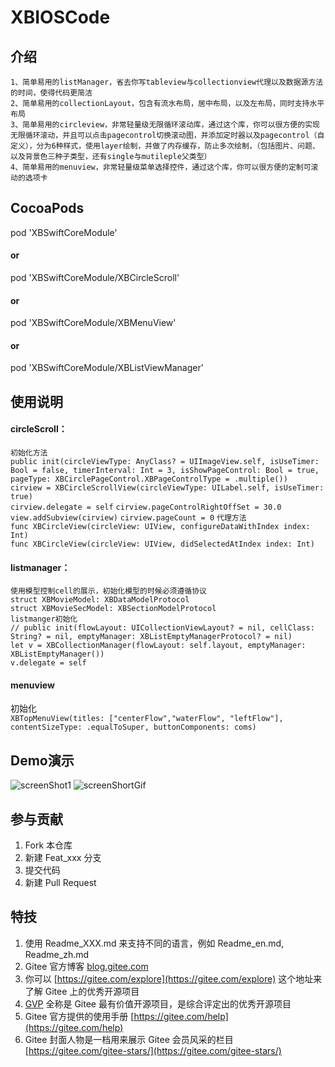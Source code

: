 # XBIOSCode

## 介绍
```1、简单易用的listManager，省去你写tableview与collectionview代理以及数据源方法的时间，使得代码更简洁```  
```2、简单易用的collectionLayout，包含有流水布局，居中布局，以及左布局，同时支持水平布局```  
```3、简单易用的circleview，非常轻量级无限循环滚动库，通过这个库，你可以很方便的实现无限循环滚动，并且可以点击pagecontrol切换滚动图，并添加定时器以及pagecontrol（自定义），分为6种样式，使用layer绘制，并做了内存缓存，防止多次绘制，（包括图片、问题、以及背景色三种子类型，还有single与mutileple父类型）```  
```4、简单易用的menuview，非常轻量级菜单选择控件，通过这个库，你可以很方便的定制可滚动的选项卡```  

## CocoaPods

pod 'XBSwiftCoreModule'

#### or 

pod 'XBSwiftCoreModule/XBCircleScroll'

#### or

pod 'XBSwiftCoreModule/XBMenuView'
#### or

pod 'XBSwiftCoreModule/XBListViewManager'

## 使用说明
#### circleScroll：  
```初始化方法```  
```public init(circleViewType: AnyClass? = UIImageView.self, isUseTimer: Bool = false, timerInterval: Int = 3, isShowPageControl: Bool = true, pageType: XBCirclePageControl.XBPageControlType = .multiple())```  
 ```cirview = XBCircleScrollView(circleViewType: UILabel.self, isUseTimer: true)```    
```cirview.delegate = self``` 
```cirview.pageControlRightOffSet = 30.0```  
```view.addSubview(cirview)``` 
```cirview.pageCount = 0``` 
```代理方法```    
```func XBCircleView(circleView: UIView, configureDataWithIndex index: Int)```  
```func XBCircleView(circleView: UIView, didSelectedAtIndex index: Int)```  
#### listmanager：   
```使用模型控制cell的展示，初始化模型的时候必须遵循协议```    
```struct XBMovieModel: XBDataModelProtocol```  
```struct XBMovieSecModel: XBSectionModelProtocol```  
```listmanger初始化```   
```// public init(flowLayout: UICollectionViewLayout? = nil, cellClass: String? = nil, emptyManager: XBListEmptyManagerProtocol? = nil)```   
```let v = XBCollectionManager(flowLayout: self.layout, emptyManager: XBListEmptyManager())```    
```v.delegate = self```    
#### menuview  
初始化   
  ```XBTopMenuView(titles: ["centerFlow","waterFlow", "leftFlow"], contentSizeType: .equalToSuper, buttonComponents: coms)```

## Demo演示
![screenShot1](https://github.com/ZB0106/ViewPictures/raw/master/Simulator%20Screen%20Shot%20-%20iPhone%2011%20-%202020-12-24%20at%2009.29.06.png)
![screenShortGif](https://github.com/ZB0106/ViewPictures/raw/master/Screen.gif)
## 参与贡献

1.  Fork 本仓库
2.  新建 Feat_xxx 分支
3.  提交代码
4.  新建 Pull Request


## 特技

1.  使用 Readme\_XXX.md 来支持不同的语言，例如 Readme\_en.md, Readme\_zh.md
2.  Gitee 官方博客 [blog.gitee.com](https://blog.gitee.com)
3.  你可以 [https://gitee.com/explore](https://gitee.com/explore) 这个地址来了解 Gitee 上的优秀开源项目
4.  [GVP](https://gitee.com/gvp) 全称是 Gitee 最有价值开源项目，是综合评定出的优秀开源项目
5.  Gitee 官方提供的使用手册 [https://gitee.com/help](https://gitee.com/help)
6.  Gitee 封面人物是一档用来展示 Gitee 会员风采的栏目 [https://gitee.com/gitee-stars/](https://gitee.com/gitee-stars/)

